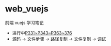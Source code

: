 # web_vuejs

前端 vuejs 学习笔记

- 进行中[P331~P343~P363~376](https://www.processon.com/mindmap/63ac109f6592974cd49ff115)
- 源码 -> 文件步骤 -> 路径复制 -> 文件复制 -> 调试
